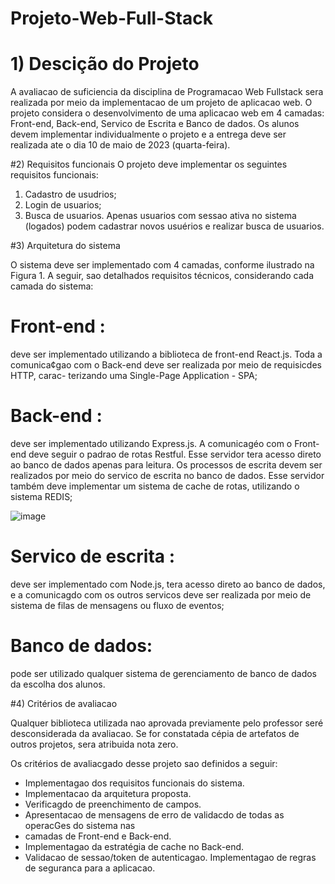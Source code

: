 # Projeto-Web-Full-Stack

# 1) Descição do Projeto
A avaliacao de suficiencia da disciplina de Programacao Web Fullstack sera realizada por meio
da implementacao de um projeto de aplicacao web. O projeto considera o desenvolvimento de
uma aplicacao web em 4 camadas: Front-end, Back-end, Servico de Escrita e Banco de dados.
Os alunos devem implementar individualmente o projeto e a entrega deve ser realizada ate o
dia 10 de maio de 2023 (quarta-feira).

#2) Requisitos funcionais
O projeto deve implementar os seguintes requisitos funcionais:
1. Cadastro de usudrios;
2. Login de usuarios;
3. Busca de usuarios.
Apenas usuarios com sessao ativa no sistema (logados) podem cadastrar novos usuérios e
realizar busca de usuarios.

#3) Arquitetura do sistema

O sistema deve ser implementado com 4 camadas, conforme ilustrado na Figura 1.
A seguir, sao detalhados requisitos técnicos, considerando cada camada do sistema:

# Front-end :
deve ser implementado utilizando a biblioteca de front-end React.js. Toda a
comunica¢gao com o Back-end deve ser realizada por meio de requisicdes HTTP, carac-
terizando uma Single-Page Application - SPA;

# Back-end :
deve ser implementado utilizando Express.js. A comunicagéo com o Front-end
deve seguir o padrao de rotas Restful. Esse servidor tera acesso direto ao banco de dados
apenas para leitura. Os processos de escrita devem ser realizados por meio do servico de
escrita no banco de dados. Esse servidor também deve implementar um sistema de cache
de rotas, utilizando o sistema REDIS;

![image](https://user-images.githubusercontent.com/107415162/236101193-ca93e64d-621f-4d24-8e57-911620616988.png)

# Servico de escrita :
deve ser implementado com Node.js, tera acesso direto ao banco de dados,
e a comunicagdo com os outros servicos deve ser realizada por meio de sistema de filas
de mensagens ou fluxo de eventos;

# Banco de dados:
pode ser utilizado qualquer sistema de gerenciamento de banco de dados
da escolha dos alunos.

#4) Critérios de avaliacao

Qualquer biblioteca utilizada nao aprovada previamente pelo professor seré desconsiderada
da avaliacao. Se for constatada cépia de artefatos de outros projetos, sera atribuida nota zero.

Os critérios de avaliacgado desse projeto sao definidos a seguir:

* Implementagao dos requisitos funcionais do sistema.
* Implementacao da arquitetura proposta.
* Verificagdo de preenchimento de campos.
* Apresentacao de mensagens de erro de validacdo de todas as operacGes do sistema nas
* camadas de Front-end e Back-end.
* Implementagao da estratégia de cache no Back-end.
* Validacao de sessao/token de autenticagao.
Implementagao de regras de seguranca para a aplicacao.
